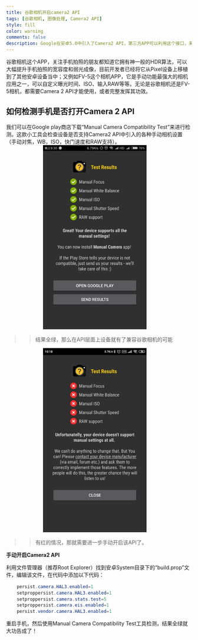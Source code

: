 ```yaml
---
title: 谷歌相机开启camera2 API
tags: [谷歌相机, 图像处理, Camera2 API]
style: fill
color: warning
comments: false
description: Google在安卓5.0中引入了Camera2 API，第三方APP可以利用这个接口，来控制摄像头模组的底层参数；而如果拍照APP的成像算法独到，则可以通过Camera2 API来进一步提升成像质量。
---
```



谷歌相机这个APP，关注手机拍照的朋友都知道它拥有神一般的HDR算法，可以大幅提升手机拍照的宽容度和弱光成像，目前开发者已经将它从Pixel设备上移植到了其他安卓设备当中；又例如FV-5这个相机APP，它是手动功能最强大的相机应用之一，可以自定义曝光时间、ISO、输入RAW等等。无论是谷歌相机还是FV-5相机，都需要Camera 2 API才能使用，或者完整发挥其功效。

## 如何检测手机是否打开Camera 2 API
我们可以在Google play商店下载“Manual Camera Compatibility Test”来进行检测。这款小工具会检查设备是否支持Camera2 API中引入的各种手动相机设置（手动对焦，WB，ISO，快门速度和RAW支持）。
<img style="height:500px;margin:0 100px;" src="../assets/2022-6-2-img/reScreenshot_2022-06-02-10-24-25-829_pl.vipek.camer.jpg">

>>结果全绿，那么在API层面上设备就有了兼容谷歌相机的可能

<img style="height:500px;margin:0 100px;" src="../assets/2022-6-2-img/Screenshot_2022-06-02-10-24-25-829_pl.vipek.camer2.jpg">

>>有红的情况，那就需要进一步手动开启该API了。

**手动开启Camera2 API**

利用文件管理器（推荐Root Explorer）找到安卓System目录下的“build.prop”文件，编辑该文件，在代码中添加以下代码：

```java
    persist.camera.HAL3.enabled=1
    setproppersist.camera.HAL3.enabled=1
    setproppersist.camera.stats.test=5
    setproppersist.camera.eis.enabled=1
    persist.vendor.camera.HAL3.enabled=1
```

重启手机，然后使用Manual Camera Compatibility Test工具检测，结果全绿就大功告成了！